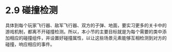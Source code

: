 # 2.9 碰撞检测

具体到每个玩家飞行器、敌军飞行器、双方的子弹、地面，要实习更多的关卡中的游戏机制，都离不开碰撞检测。所以，本小节的主要目标就是为每个需要的类中添加相应的碰撞组件，并设置好碰撞属性，以让这些场景元素能够互相检测到对方的碰撞，响应相应的事件。
